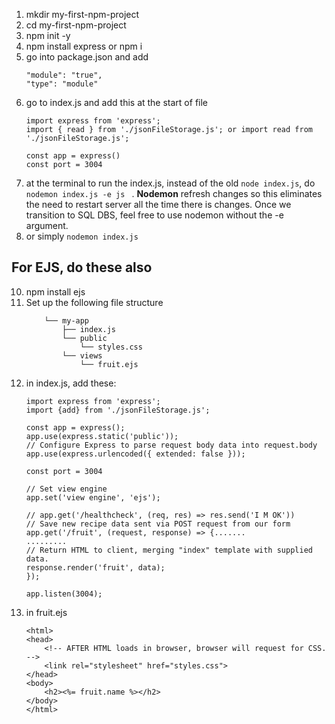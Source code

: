 1. mkdir my-first-npm-project
2. cd my-first-npm-project
3. npm init -y
4. npm install express or npm i
6. go into package.json and add 
    ```
    "module": "true",
    "type": "module"
    ```
7. go to index.js and add this at the start of file
    ```
    import express from 'express';
    import { read } from './jsonFileStorage.js'; or import read from './jsonFileStorage.js';

    const app = express()
    const port = 3004
    ```
8. at the terminal to run the index.js, instead of the old `node index.js`, do `nodemon index.js -e js ` . **Nodemon** refresh changes so this eliminates the need to restart server all the time there is changes. Once we transition to SQL DBS, feel free to use nodemon without the -e argument.
9.  or simply `nodemon index.js`

## For EJS, do these also
10. npm install ejs
11. Set up the following file structure
    ```
        └── my-app
            ├── index.js
            └── public
                └── styles.css
            └── views
                └── fruit.ejs
    ```
12. in index.js, add these:
    ```
    import express from 'express';
    import {add} from './jsonFileStorage.js';

    const app = express();
    app.use(express.static('public'));
    // Configure Express to parse request body data into request.body
    app.use(express.urlencoded({ extended: false }));

    const port = 3004

    // Set view engine
    app.set('view engine', 'ejs');

    // app.get('/healthcheck', (req, res) => res.send('I M OK'))
    // Save new recipe data sent via POST request from our form
    app.get('/fruit', (request, response) => {.......
    .........
    // Return HTML to client, merging "index" template with supplied data.
    response.render('fruit', data);
    });

    app.listen(3004);
    ```
13. in fruit.ejs 
    ```
    <html>
    <head>
        <!-- AFTER HTML loads in browser, browser will request for CSS. -->
        <link rel="stylesheet" href="styles.css">
    </head>
    <body>
        <h2><%= fruit.name %></h2>
    </body>
    </html>
    ```